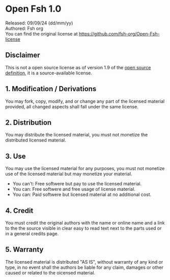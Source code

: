 # Open Fsh 1.0
Released: 09/09/24 (dd/mm/yy)\
Authored: Fsh org\
You can find the original license at https://github.com/fsh-org/Open-Fsh-license

## Disclaimer
This is not a open source license as of version 1.9 of the [open source definition](https://opensource.org/osd), it is a source-available license.

## 1. Modification / Derivations
You may fork, copy, modify, and or change any part of the licensed material provided, all changed aspects shall fall under the same license.

## 2. Distribution
You may distribute the licensed material, you must not monetize the distributed licensed material.

## 3. Use
You may use the licensed material for any purposes, you must not monetize use of the licensed material but may monetize your material.
- You can't: Free softwere but pay to use the licensed material.
- You can: Free softwere and free usage of license material.
- You can: Paid softwere but licensed material at no additional cost.

## 4. Credit
You must credit the original authors with the name or online name and a link to the the source visible in clear easy to read text next to the parts used or in a general credits page.

## 5. Warranty
The licensed material is distributed "AS IS", without warranty of any kind or type, in no event shall the authors be liable for any claim, damages or other caused or related to the oicensed material.